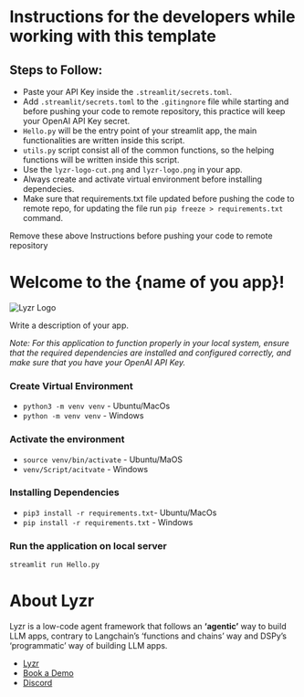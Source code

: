 # Instructions for the developers while working with this template

## Steps to Follow:

- Paste your API Key inside the `.streamlit/secrets.toml`.
- Add `.streamlit/secrets.toml` to the `.gitingnore` file while starting and before pushing your code to remote repository, this practice will keep your OpenAI API Key secret.
- `Hello.py` will be the entry point of your streamlit app, the main functionalities are written inside this script.
- `utils.py` script consist all of the common functions, so the helping functions will be written inside this script.
- Use the `lyzr-logo-cut.png` and `lyzr-logo.png` in your app.
- Always create and activate virtual environment before installing dependecies.
- Make sure that requirements.txt file updated before pushing the code to remote repo, for updating the file run `pip freeze > requirements.txt` command.

Remove these above Instructions before pushing your code to remote repository

# Welcome to the {name of you app}!

![Lyzr Logo](lyzr-logo.png)

Write a description of your app.

*Note: For this application to function properly in your local system, ensure that the required dependencies are installed and configured correctly, and make sure that you have your OpenAI API Key.*

### Create Virtual Environment 
- `python3 -m venv venv` - Ubuntu/MacOs
- `python -m venv venv` - Windows

### Activate the environment
- `source venv/bin/activate`  - Ubuntu/MaOS
- `venv/Script/acitvate` - Windows

### Installing Dependencies
- `pip3 install -r requirements.txt`- Ubuntu/MacOs
- `pip install -r requirements.txt` - Windows


### Run the application on local server
`streamlit run Hello.py`

# About Lyzr
Lyzr is a low-code agent framework that follows an **‘agentic’** way to build LLM apps, contrary to Langchain’s ‘functions and chains’ way and DSPy’s ‘programmatic’ way of building LLM apps. 

- [Lyzr](https://www.lyzr.ai/)
- [Book a Demo](https://www.lyzr.ai/book-demo/)
- [Discord](https://discord.gg/nm7zSyEFA2)